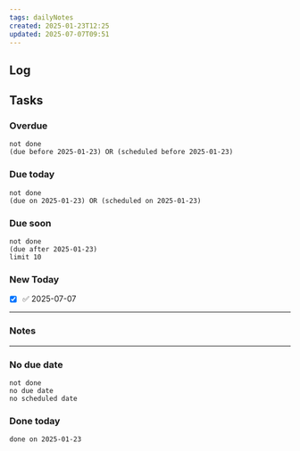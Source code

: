 ```yaml
---
tags: dailyNotes
created: 2025-01-23T12:25
updated: 2025-07-07T09:51
---
```

## Log


## Tasks
### Overdue
```tasks
not done
(due before 2025-01-23) OR (scheduled before 2025-01-23)
```

### Due today
```tasks
not done
(due on 2025-01-23) OR (scheduled on 2025-01-23)
```

### Due soon
```tasks
not done
(due after 2025-01-23)
limit 10
```

### New Today
- [x] ✅ 2025-07-07
----
### Notes

----
### No due date
```tasks
not done
no due date
no scheduled date
```

### Done today
```tasks
done on 2025-01-23
```
